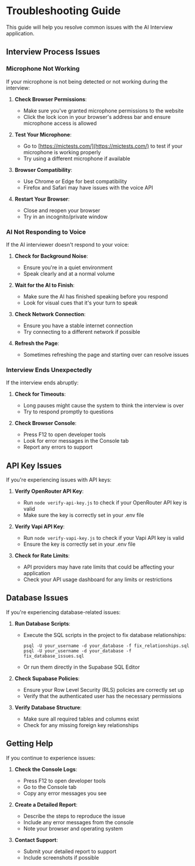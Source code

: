 # Troubleshooting Guide

This guide will help you resolve common issues with the AI Interview application.

## Interview Process Issues

### Microphone Not Working

If your microphone is not being detected or not working during the interview:

1. **Check Browser Permissions**:
   - Make sure you've granted microphone permissions to the website
   - Click the lock icon in your browser's address bar and ensure microphone access is allowed

2. **Test Your Microphone**:
   - Go to [https://mictests.com/](https://mictests.com/) to test if your microphone is working properly
   - Try using a different microphone if available

3. **Browser Compatibility**:
   - Use Chrome or Edge for best compatibility
   - Firefox and Safari may have issues with the voice API

4. **Restart Your Browser**:
   - Close and reopen your browser
   - Try in an incognito/private window

### AI Not Responding to Voice

If the AI interviewer doesn't respond to your voice:

1. **Check for Background Noise**:
   - Ensure you're in a quiet environment
   - Speak clearly and at a normal volume

2. **Wait for the AI to Finish**:
   - Make sure the AI has finished speaking before you respond
   - Look for visual cues that it's your turn to speak

3. **Check Network Connection**:
   - Ensure you have a stable internet connection
   - Try connecting to a different network if possible

4. **Refresh the Page**:
   - Sometimes refreshing the page and starting over can resolve issues

### Interview Ends Unexpectedly

If the interview ends abruptly:

1. **Check for Timeouts**:
   - Long pauses might cause the system to think the interview is over
   - Try to respond promptly to questions

2. **Check Browser Console**:
   - Press F12 to open developer tools
   - Look for error messages in the Console tab
   - Report any errors to support

## API Key Issues

If you're experiencing issues with API keys:

1. **Verify OpenRouter API Key**:
   - Run `node verify-api-key.js` to check if your OpenRouter API key is valid
   - Make sure the key is correctly set in your .env file

2. **Verify Vapi API Key**:
   - Run `node verify-vapi-key.js` to check if your Vapi API key is valid
   - Ensure the key is correctly set in your .env file

3. **Check for Rate Limits**:
   - API providers may have rate limits that could be affecting your application
   - Check your API usage dashboard for any limits or restrictions

## Database Issues

If you're experiencing database-related issues:

1. **Run Database Scripts**:
   - Execute the SQL scripts in the project to fix database relationships:
     ```
     psql -U your_username -d your_database -f fix_relationships.sql
     psql -U your_username -d your_database -f fix_database_issues.sql
     ```
   - Or run them directly in the Supabase SQL Editor

2. **Check Supabase Policies**:
   - Ensure your Row Level Security (RLS) policies are correctly set up
   - Verify that the authenticated user has the necessary permissions

3. **Verify Database Structure**:
   - Make sure all required tables and columns exist
   - Check for any missing foreign key relationships

## Getting Help

If you continue to experience issues:

1. **Check the Console Logs**:
   - Press F12 to open developer tools
   - Go to the Console tab
   - Copy any error messages you see

2. **Create a Detailed Report**:
   - Describe the steps to reproduce the issue
   - Include any error messages from the console
   - Note your browser and operating system

3. **Contact Support**:
   - Submit your detailed report to support
   - Include screenshots if possible
